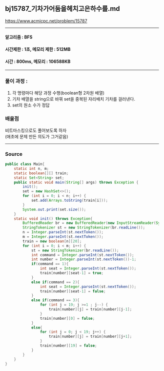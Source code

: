 ## bj15787_기차가어둠을헤치고은하수를.md

https://www.acmicpc.net/problem/15787

---
#### 알고리즘 : BFS
#### 시간제한 : 1초, 메모리 제한 : 512MB
#### 시간 : 800ms, 메모리 : 106588KB
---
### 풀이 과정 : 
1. 각 명령마다 해당 과정 수행(boolean형 2차원 배열)
2. 기차 배열을 string으로 바꿔 set을 중복된 자리배치 기차를 걸러낸다.
3. set의 원소 수가 정답
### 배울점
비트마스킹으로도 풀어보도록 하자 <br>
(애초에 문제 만든 의도가 그거같음)

----
### Source
```java
public class Main{
    static int n, m;
    static boolean[][] train;
    static Set<String> set;
    public static void main(String[] args) throws Exception {
        init();
        set = new HashSet<>();
        for (int i = 0; i < n; i++) {
            set.add(Arrays.toString(train[i]));
        }
        System.out.print(set.size());
    }
    static void init() throws Exception{
        BufferedReader br = new BufferedReader(new InputStreamReader(System.in));
        StringTokenizer st = new StringTokenizer(br.readLine());
        n = Integer.parseInt(st.nextToken());
        m = Integer.parseInt(st.nextToken());
        train = new boolean[n][20];
        for (int i = 0; i < m; i++) {
            st = new StringTokenizer(br.readLine());
            int command = Integer.parseInt(st.nextToken());
            int number = Integer.parseInt(st.nextToken())-1;
            if(command == 1){
                int seat = Integer.parseInt(st.nextToken());
                train[number][seat-1] = true;
            }
            else if(command == 2){
                int seat = Integer.parseInt(st.nextToken());
                train[number][seat-1] = false;
            }
            else if(command == 3){
                for (int j = 19; j >=1 ; j--) {
                    train[number][j] = train[number][j-1];
                }
                train[number][0] = false;
            }
            else{
                for (int j = 0; j < 19; j++) {
                    train[number][j] = train[number][j+1];
                }
                train[number][19] = false;
            }
        }
    }
}
```
